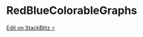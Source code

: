 # RedBlueColorableGraphs

[Edit on StackBlitz ⚡️](https://stackblitz.com/edit/react-helloworld-im5jxd)
